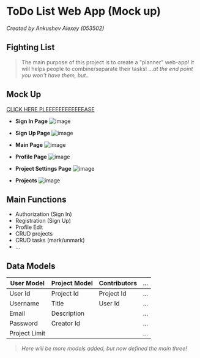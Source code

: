 # ToDo List Web App (Mock up)

_Created by Ankushev Alexey (053502)_

## Fighting List
>The main purpose of this project is to create a "planner" web-app!
>It will helps people to combine/separate their tasks!
>..._at the end point you won't have them, but.._


## Mock Up
[CLICK HERE PLEEEEEEEEEEEEASE](https://www.figma.com/proto/kImHFHMXRfTA1BLLiC3h7x/Fighting-List?node-id=2-66&scaling=contain&page-id=2%3A48)

- __Sign In Page__
![image](https://user-images.githubusercontent.com/46163424/228962057-353ade44-68a4-48bc-8969-555e156a2b6a.png)

- __Sign Up Page__
![image](https://user-images.githubusercontent.com/46163424/228965142-2c9541fc-4b4e-473a-86b3-dc52bf933fd7.png)

- __Main Page__
![image](https://user-images.githubusercontent.com/46163424/228961224-431805fe-d65b-4eb3-b179-60025cb4cbee.png)

- __Profile Page__
![image](https://user-images.githubusercontent.com/46163424/228964713-0721209e-363b-415c-9233-45e3db419759.png)

- __Project Settings Page__
![image](https://user-images.githubusercontent.com/46163424/228966258-3e165d25-bac3-4607-a4e7-2c9471dd9620.png)

- __Projects__
![image](https://user-images.githubusercontent.com/46163424/228971641-c383d776-52f0-4f0b-ada7-750ac9f0e563.png)

## Main Functions
- Authorization (Sign In)
- Registration (Sign Up)
- Profile Edit
- CRUD projects
- CRUD tasks (mark/unmark)
- ...

## Data Models
__User Model__ | __Project Model__ | Contributors | ... |
------------- | ------------- | ------------- | ------------- |
User Id       | Project Id       | Project Id |... |
Username      | Title      | User Id | ... |
Email         | Description         | | ... |
Password      | Creator Id      | | ... |
Project Limit |                 | | ... |

>_Here will be more models added, but now defined the main three!_
